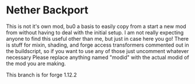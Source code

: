 # Nether Backport
This is not it's own mod, bu0 a basis to easily copy from a start a new mod from without having to deal with the initial setup.
I am not really expecting anyone to find this useful other than me, but just in case here you go!
There is stuff for mixin, shading, and forge access transformers commented out in the buildscript, so if you want to use any of those just uncomment whatever necessary
Please replace anything named "modid" with the actual modid of the mod you are making.

This branch is for forge 1.12.2